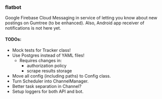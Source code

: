 ### flatbot
Google Firebase Cloud Messaging in service of letting you know about new postings on Gumtree (to be enhanced).
Also, Android app receiver of notifications is not here yet.

#### TODOs:
  * Mock tests for Tracker class!
  * Use Postgres instead of YAML files!
    * Requires changes in:
      * authorization policy
      * scrape results storage
  * Move all config (including paths) to Config class.
  * Turn Scheduler into ChannelManager.
  * Better task separation in Channel?
  * Setup loggers for both API and bot.

